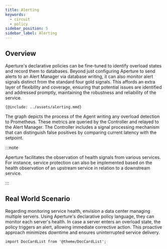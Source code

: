 ```yaml
---
title: Alerting
keywords:
  - circuit
  - policy
sidebar_position: 5
sidebar_label: Alerting
---
```


## Overview

Aperture's declarative policies can be fine-tuned to identify overload states
and record them to databases. Beyond just configuring Aperture to send alerts to
an Alert Manager via database writing, it can also monitor alert signals
distinct from the standard four gold signals. This affords an extra layer of
flexibility and coverage, ensuring that potential issues are identified and
addressed promptly, maintaining the robustness and reliability of the service.

<Zoom>

```mermaid
{@include: ../assets/alerting.mmd}
```

The graph depicts the process of the Agent writing any overload detection to
Prometheus. These metrics are queried by the Controller and relayed to the Alert
Manager. The Controller includes a signal processing mechanism that can
distinguish false positives by comparing current latency with the setpoint.

:::note

Aperture facilitates the observation of health signals from various services.
For instance, service protection can also be implemented based on the health
observation of an upstream service in relation to a downstream service.

:::

</Zoom>

## Real World Scenario

Regarding monitoring service health, envision a data center managing multiple
servers. Using Aperture's declarative policy language, they can monitor each
server's health. In case a server enters an overload state, the policy triggers
an alert, allowing immediate corrective action. This proactive approach
minimizes downtime and ensures uninterrupted service delivery.

```mdx-code-block
import DocCardList from '@theme/DocCardList';
```

<DocCardList />

